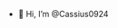 - 👋 Hi, I’m @Cassius0924

<!---
Cassius0924/Cassius0924 is a ✨ special ✨ repository because its `README.md` (this file) appears on your GitHub profile.
You can click the Preview link to take a look at your changes.
--->
